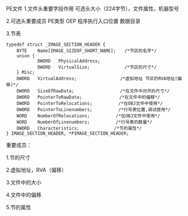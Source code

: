 PE文件
1.文件头重要字段作用
可选头大小（224字节），文件属性，机器型号

2.可选头重要成员
PE类型
OEP 程序执行入口位置
数据目录

3.节表

```
typedef struct _IMAGE_SECTION_HEADER {
    BYTE    Name[IMAGE_SIZEOF_SHORT_NAME];　　/*节区的名字*/
    union {
            DWORD   PhysicalAddress;
            DWORD   VirtualSize;　　　　　　　　/*节区的尺寸*/
    } Misc;
    DWORD   VirtualAddress;　　　　　　　　　　/*虚拟地址 节区的RVA地址(偏移)*/
    DWORD   SizeOfRawData;　　　　　　　　　　 /*在文件中对齐的尺寸*/
    DWORD   PointerToRawData;　　　　　　　　 /*在文件中的偏移*/
    DWORD   PointerToRelocations;　　　　　　/*在OBJ文件中使用*/
    DWORD   PointerToLinenumbers;　　　　　　/*行号表位置,调试使用*/
    WORD    NumberOfRelocations;　　　　　　/*在OBJ文件中使用*/
    WORD    NumberOfLinenumbers;　　　　　　/*行号表的数量*/
    DWORD   Characteristics;　　　　　　　　/*节的属性*/
} IMAGE_SECTION_HEADER, *PIMAGE_SECTION_HEADER;
```

重要成员：

1.节的尺寸

2.虚拟地址，RVA（偏移）

3.文件中的大小

4.文件中的偏移

5.节的属性
